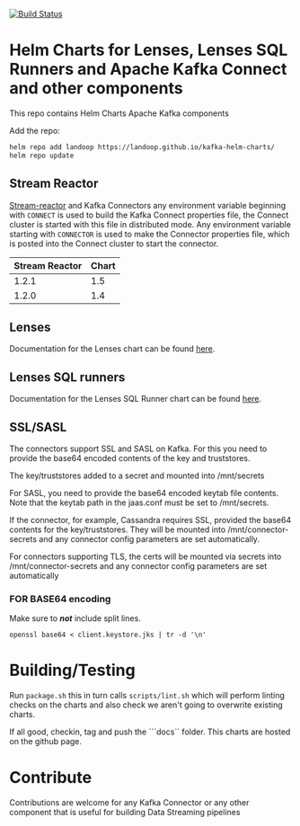 [![Build Status](https://travis-ci.com/Landoop/kafka-helm-charts.svg?branch=master)](https://travis-ci.com/Landoop/kafka-helm-charts)

# Helm Charts for Lenses, Lenses SQL Runners and Apache Kafka Connect and other components

This repo contains Helm Charts Apache Kafka components

Add the repo:

```bash
helm repo add landoop https://landoop.github.io/kafka-helm-charts/
helm repo update
```

## Stream Reactor 

[Stream-reactor](https://github.com/landoop/stream-reactor) and Kafka Connectors any environment variable beginning with ``CONNECT`` is used to build the Kafka Connect properties file, the Connect cluster is started with this file in distributed mode. Any
environment variable starting with ``CONNECTOR`` is used to make the Connector properties file, which is posted into
the Connect cluster to start the connector.

| Stream Reactor | Chart |
|----------------|-------|
| 1.2.1          | 1.5   |
| 1.2.0          | 1.4   |


## Lenses

Documentation for the Lenses chart can be found [here](https://docs.lenses.io/install_setup/deployment-options/kubernetes-deployment.html).

## Lenses SQL runners

Documentation for the Lenses SQL Runner chart can be found [here](https://docs.lenses.io/install_setup/advanced-config/sql-config.html).

## SSL/SASL

The connectors support SSL and SASL on Kafka. For this you need to provide the base64 encoded contents of the key and truststores.

The key/truststores added to a secret and mounted into /mnt/secrets

For SASL, you need to provide the base64 encoded keytab file contents. Note that the keytab path in the jaas.conf must be set to /mnt/secrets.

If the connector, for example, Cassandra requires SSL, provided the base64 contents for the key/truststores. They will be mounted into /mnt/connector-secrets and any connector config parameters are set automatically.

For connectors supporting TLS, the certs will be mounted via secrets into /mnt/connector-secrets and any connector config parameters are set automatically

### FOR BASE64 encoding

Make sure to ***not*** include split lines.

```openssl base64 < client.keystore.jks | tr -d '\n' ```

# Building/Testing

Run ``package.sh`` this in turn calls ``scripts/lint.sh`` which will perform linting checks on the charts and also check we aren't going to overwrite existing charts.

If all good, checkin, tag and push the ```docs`` folder. This charts are hosted on the github page.

# Contribute

Contributions are welcome for any Kafka Connector or any other component that is useful for building Data Streaming pipelines
